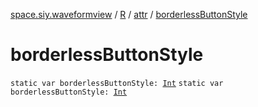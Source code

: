 [space.siy.waveformview](../../index.md) / [R](../index.md) / [attr](index.md) / [borderlessButtonStyle](./borderless-button-style.md)

# borderlessButtonStyle

`static var borderlessButtonStyle: `[`Int`](https://kotlinlang.org/api/latest/jvm/stdlib/kotlin/-int/index.html)
`static var borderlessButtonStyle: `[`Int`](https://kotlinlang.org/api/latest/jvm/stdlib/kotlin/-int/index.html)